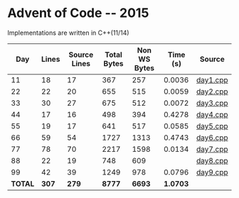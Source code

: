 # Advent of Code -- 2015

Implementations are written in C++(11/14)

Day | Lines | Source Lines | Total Bytes | Non WS Bytes | Time (s) | Source
----|-------|--------------|-------------|--------------|----------|-------
11 | 18 | 17 | 367 | 257 | 0.0036 | [day1.cpp](https://github.com/willkill07/adventofcode/blob/master/src/day1/day1.cpp)
22 | 22 | 20 | 655 | 515 | 0.0059 | [day2.cpp](https://github.com/willkill07/adventofcode/blob/master/src/day2/day2.cpp)
33 | 30 | 27 | 675 | 512 | 0.0072 | [day3.cpp](https://github.com/willkill07/adventofcode/blob/master/src/day3/day3.cpp)
44 | 17 | 16 | 498 | 394 | 0.4278 | [day4.cpp](https://github.com/willkill07/adventofcode/blob/master/src/day4/day4.cpp)
55 | 19 | 17 | 641 | 517 | 0.0585 | [day5.cpp](https://github.com/willkill07/adventofcode/blob/master/src/day5/day5.cpp)
66 | 59 | 54 | 1727 | 1313 | 0.4743 | [day6.cpp](https://github.com/willkill07/adventofcode/blob/master/src/day6/day6.cpp)
77 | 78 | 70 | 2217 | 1598 | 0.0134 | [day7.cpp](https://github.com/willkill07/adventofcode/blob/master/src/day7/day7.cpp)
88 | 22 | 19 | 748 | 609 | | [day8.cpp](https://github.com/willkill07/adventofcode/blob/master/src/day8/day8.cpp)
99 | 42 | 39 | 1249 | 978 | 0.0796 | [day9.cpp](https://github.com/willkill07/adventofcode/blob/master/src/day9/day9.cpp)
**TOTAL** | **307** | **279** | **8777** | **6693** | **1.0703** |
